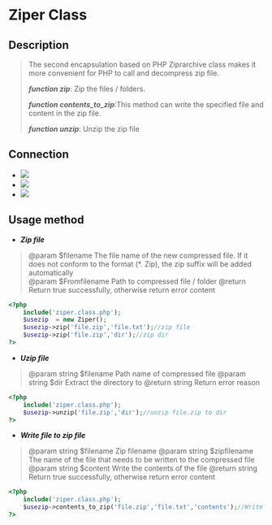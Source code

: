 # Ziper Class

## Description

> The second encapsulation based on PHP Ziprarchive class makes it more convenient for PHP to call and decompress zip file.
>
> ***function zip***: Zip the files / folders.
>
> ***function contents_to_zip***:This method can write the specified file and content in the zip file.
>
> ***function unzip***: Unzip the zip file                      



## Connection

- ![](https://img.shields.io/badge/%E4%BD%9C%E8%80%85-Gqleung-brightgreen.svg)  
- ![](https://img.shields.io/badge/%E5%8D%9A%E5%AE%A2-xiao%20leung's%20Blog-blueviolet) 
- [![](https://img.shields.io/badge/Github-sharpleung-green?logo=appveyor&style=flat)](https://github.com/sharpleung)

## Usage method

- ***Zip file***

>@param  $filename    The file name of the new compressed file. If it does not conform to the  format (*. Zip), the zip suffix will be added automatically  
>@param  $Fromfilename  Path to compressed file / folder 
>@return              Return true successfully, otherwise return error content 

```php
<?php
    include('ziper.class.php');
    $usezip  = new Ziper();
	$usezip->zip('file.zip','file.txt');//zip file
	$usezip->zip('file.zip','dir');//zip dir
?>
```

- ***Uzip file***

> @param  string $filename  Path name of compressed file 
> @param  string $dir      Extract the directory to
> @return string            Return error reason   

```php
<?php
    include('ziper.class.php');
	$usezip->unzip('file.zip','dir');//unzip file.zip to dir 
?>
```

- ***Write file to zip file***

>@param  string $filename    Zip filename
>@param  string $zipfilename  The name of the file that needs to be written to the compressed file 
>@param  string $content     Write the contents of the file 
>@return string               Return true successfully, otherwise return error content 

```php
<?php
    include('ziper.class.php');
	$usezip->contents_to_zip('file.zip','file.txt','contents');//Write file.txt to file.zip,contents is content
?>
```

